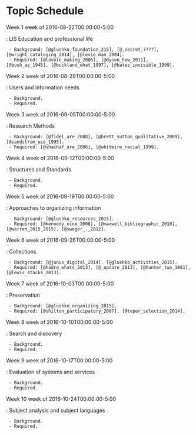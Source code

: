 # Topic Schedule
Week 1 week of 2016-08-22T00:00:00-5:00

: LIS Education and professional life

     - Background: [@glushko_foundation_215], [@_secret_????], [@wright_cataloging_2014], [@levie_man_2004].
     - Required: [@lavoie_making_2006], [@dyson_how_2011], [@bush_as_1945], [@buckland_what_1997], [@bates_invisible_1999].

Week 2 week of 2016-08-29T00:00:00-5:00

: Users and information needs

     - Background.
     - Required.

Week 3 week of 2016-09-05T00:00:00-5:00

: Research Methods

     - Background: [@fidel_are_2008], [@brett_sutton_qualitative_2009], [@sandstrom_use_1995].
     - Required: [@shachaf_are_2006], [@whitmire_racial_1999].

Week 4 week of 2016-09-12T00:00:00-5:00

: Structures and Standards

     - Background.
     - Required.

Week 5 week of 2016-09-19T00:00:00-5:00

: Approaches to organizing information

     - Background: [@glushko_resources_2015].
     - Required: [@kennedy_nine_2008], [@maxwell_bibliographic_2010], [@warren_2015_2015], [@swoger_._2012].

Week 6 week of 2016-09-26T00:00:00-5:00

: Collections

     - Background: [@junus_digital_2014], [@glushko_activities_2015].
     - Required: [@hadro_whats_2013], [@_update_2013], [@hunter_two_1981], [@lewis_stacks_2013].

Week 7 week of 2016-10-03T00:00:00-5:00

: Preservation

     - Background: [@glushko_organizing_2015].
     - Required: [@shilton_participatory_2007], [@teper_selection_2014].

Week 8 week of 2016-10-10T00:00:00-5:00

: Search and discovery

     - Background.
     - Required.

Week 9 week of 2016-10-17T00:00:00-5:00

: Evaluation of systems and services

     - Background.
     - Required.

Week 10 week of 2016-10-24T00:00:00-5:00

: Subject analysis and subject languages

     - Background.
     - Required.
